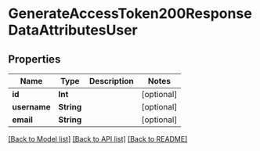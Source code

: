 # GenerateAccessToken200ResponseDataAttributesUser

## Properties
Name | Type | Description | Notes
------------ | ------------- | ------------- | -------------
**id** | **Int** |  | [optional] 
**username** | **String** |  | [optional] 
**email** | **String** |  | [optional] 

[[Back to Model list]](../README.md#documentation-for-models) [[Back to API list]](../README.md#documentation-for-api-endpoints) [[Back to README]](../README.md)


